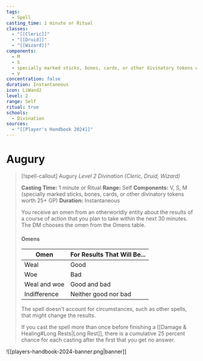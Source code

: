 ```yaml
---
tags:
  - Spell
casting_time: 1 minute or Ritual
classes:
  - "[[Cleric]]"
  - "[[Druid]]"
  - "[[Wizard]]"
components:
  - M
  - S
  - specially marked sticks, bones, cards, or other divinatory tokens worth 25+ GP
  - V
concentration: false
duration: Instantaneous
icon: LiWand2
level: 2
range: Self
ritual: true
schools:
  - Divination
sources:
  - "[[Player's Handbook 2024]]"
---
```


# Augury

>[!spell-callout] Augury
>_Level 2 Divination (Cleric, Druid, Wizard)_
>
>**Casting Time:** 1 minute or Ritual
>**Range:** Self
>**Components:** V, S, M (specially marked sticks, bones, cards, or other divinatory tokens worth 25+ GP)
>**Duration:** Instantaneous
>
>You receive an omen from an otherworldly entity about the results of a course of action that you plan to take within the next 30 minutes. The DM chooses the omen from the Omens table.
>
>#### Omens
>
>|Omen|For Results That Will Be...|
>|---|---|
>|Weal|Good|
>|Woe|Bad|
>|Weal and woe|Good and bad|
>|Indifference|Neither good nor bad|
>
>The spell doesn't account for circumstances, such as other spells, that might change the results.
>
>If you cast the spell more than once before finishing a [[Damage & Healing#Long Rests\|Long Rest]], there is a cumulative 25 percent chance for each casting after the first that you get no answer.


![[players-handbook-2024-banner.png|banner]]
